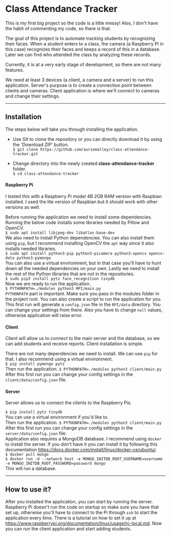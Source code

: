 Class Attendance Tracker
========================
This is my first big project so the code is a little messy! Also,
I don't have the habit of commenting my code, so there is that.

The goal of this project is to automate tracking students
by recognizing their faces. When a student enters to a class,
the camera (a Raspberry Pi in this case) recognizes their faces
and keeps a record of this in a database. Later we can find
who attended the class by analyzing these records.

Currently, it is at a very early stage of development, so there
are not many features.

We need at least 3 devices (a client, a camera and a server)
to run this application. Server's purpose is to create a connection
point between clients and cameras. Client application is where we'll
connect to cameras and change their settings.

***

Installation
------------

The steps below will take you through installing the application.

* Use Git to clone the repository or you can directly download it
  by using the 'Download ZIP' button.  
  `$ git clone https://github.com/auriomalley/class-attendance-tracker.git`
  
* Change directory into the newly created **class-attendance-tracker**
  folder.  
  `$ cd class-attendance-tracker`

#### Raspberry Pi

I tested this with a Raspberry Pi model 4B 2GB RAM version with
Raspbian installed. I used the lite version of Raspbian but it
should work with other versions as well.

Before running the application we need to install some dependencies.
Running the below code installs some libraries needed by Pillow and
OpenCV.  
`$ sudo apt install libjpeg-dev libatlas-base-dev`  
We also need to install Python dependencies. You can also
install them using `pip`, but I recommend installing OpenCV the `apt` way
since it also installs needed libraries.  
`$ sudo apt install python3-pip python3-picamera python3-opencv opencv-data python3-pymongo`  
You can also use a virtual environment, but in that case you'll have to
hunt down all the needed dependencies on your own.
Lastly we need to install the rest of the Python libraries that are
not in the repositories.  
`$ sudo pip3 install pytz face_recognition tinydb`  
Now we are ready to run the application.  
`$ PYTHONPATH=./modules python3 RPI/main.py`  
`PYTHONPATH` part is important. Make sure you pass in the modules folder in
the project root. You can also create a script to run the application
for you.  
This first run will generate a `config.json` file in the `RPI/data` directory.
You can change your settings from there. Also you have to change `null`
values, otherwise application will raise error.

#### Client

Client will allow us to connect to the main server and the database,
so we can add students and receive reports. Client installation is simple.  

There are not many dependencies we need to install. We can use `pip` for that.
I also recommend using a virtual environment.  
`$ pip install pymongo pytz`  
Then run the application.
`$ PYTHONPATH=./modules python3 client/main.py`  
After this first run you can change your config settings in the 
`client/data/config.json` file.
 
#### Server

Server allows us to connect the clients to the Raspberry Pis.  

`$ pip install pytz tinydb`  
You can use a virtual environment if you'd like to.  
Then run the application.
`$ PYTHONPATH=./modules python3 client/main.py`  
After this first run you can change your config settings in the 
`server/data/config.json` file.  
Application also requires a MongoDB database. I recommend using `docker` to
install the server. If you don't have it you can install it by following
this documentation https://docs.docker.com/install/linux/docker-ce/ubuntu/.  
`$ docker pull mongo`  
`$ docker run -d --network host
   -e MONGO_INITDB_ROOT_USERNAME=username
   -e MONGO_INITDB_ROOT_PASSWORD=password mongo`  
This will run a database.

***

How to use it?
--------------
After you installed the application, you can start by running the server.
Raspberry Pi doesn't run the code on startup so make sure you have that
set up, otherwise you'll have to connect to the Pi through `ssh` to start
the application every time. There is a tutorial on how to set it up
at https://www.raspberrypi.org/documentation/linux/usage/rc-local.md. Now
you can run the client application and start adding students.


